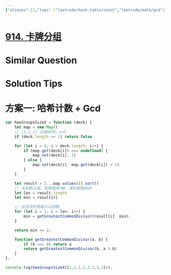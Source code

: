 ```yaml
---
{"aliases":[],"tags":["leetcode/hash-table/count","leetcode/math/gcd"],"review-dates":[],"dg-publish":true,"difficulty":"easy","date-created":"2023-07-23-Sun, 3:16:21 pm","date-modified":"2023-08-11-Fri, 10:09:06 am","permalink":"/programming/basic/leetcode/914. 卡牌分组/","dgPassFrontmatter":true}
---
```



# [914. 卡牌分组](https://leetcode.cn/problems/x-of-a-kind-in-a-deck-of-cards/)

# Similar Question

# Solution Tips

# 方案一: 哈希计数 + Gcd

```js
var hasGroupsSizeX = function (deck) {
    let map = new Map()
    // [1,1,1] 也是OK的，x=3
    if (deck.length <= 1) return false

    for (let i = 0; i < deck.length; i++) {
        if (map.get(deck[i]) === undefined) {
            map.set(deck[i], 1)
        } else {
            map.set(deck[i], map.get(deck[i]) + 1)
        }
    }

    let result = [...map.values()].sort()
    // 先判断头尾，如果相余为0，再判断剩余的
    let len = result.length
    let min = result[0]

    // 应该求的是最大公因数
    for (let i = 1; i < len; i++) {
        min = getGreatestCommonDivisor(result[i], min);
    }

    return min >= 2;

    function getGreatestCommonDivisor(a, b) {
        if (b === 0) return a
        return getGreatestCommonDivisor(b, a % b)
    }
};

console.log(hasGroupsSizeX([1,1,1,2,2,2,3,3]));

```
